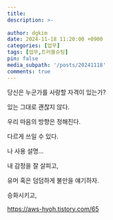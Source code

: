 ```yaml
---
title: 
description: >-
  
author: dgkim
date: 2024-11-18 11:20:00 +0900
categories: [업무]
tags: [업무,트러블슈팅]
pin: false
media_subpath: '/posts/20241118'
comments: true
---
```


당신은 누군가를 사랑할 자격이 있는가?

있는 그대로 괜찮지 않다.

우리 마음의 방향은 정해진다.

다르게 쓰일 수 있다.

나 사용 설명...

내 감정을 잘 살피고, 

유머 혹은 덤덤하게 불만을 얘기하자.

승화시키고, 

https://aws-hyoh.tistory.com/65